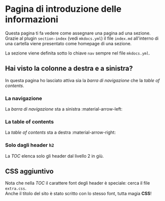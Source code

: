 # Pagina di introduzione delle informazioni

Questa pagina ti fa vedere come assegnare una pagina ad una sezione.  
Grazie al plugin `section-index` (vedi `mkdocs.yml`) il file `index.md` all'interno di una cartella viene presentato come homepage di una sezione.

La sezione viene definita sotto lo chiave `nav` sempre nel file `mkdocs.yml`.

## Hai visto la colonne a destra e a sinistra?

In questa pagina ho lasciato attiva sia la _barra di navigazione_ che la _table of contents_.

### La navigazione
La _barra di navigazione_ sta a sinistra :material-arrow-left:

### La table of contents

La _table of contents_ sta a destra :material-arrow-right:

### Solo dagli header `h2`
La _TOC_ elenca solo gli header dal livello 2 in giù.

## CSS aggiuntivo
Nota che nella _TOC_ il carattere font degli header è speciale: cerca il file `extra.css`.  
Anche il titolo del sito è stato scritto con lo stesso font, tutta magia **CSS**!
